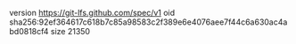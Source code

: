 version https://git-lfs.github.com/spec/v1
oid sha256:92ef364617c618b7c85a98583c2f389e6e4076aee7f44c6a630ac4abd0818cf4
size 21350
